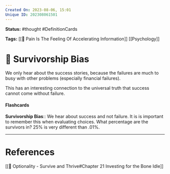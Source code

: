 ```yaml
---
Created On: 2023-08-06, 15:01
Unique ID: 202308061501
---
```

**Status:** #thought #DefinitionCards 

**Tags:** [[🤕 Pain Is The Feeling Of Accelerating Information]] [[Psychology]]

# 🥇 Survivorship Bias

We only hear about the success stories, because the failures are much to busy with other problems (especially financial failures). 

This has an interesting connection to the universal truth that success cannot come without failure.


#### Flashcards

**Survivorship Bias**:: We hear about success and not failure. It is is important to remember this when evaluating choices. What percentage are the survivors in? 25% is very different than .01%. 
<!--SR:!2025-04-04,455,310-->




---
# References
[[📗 Optionality - Survive and Thrive#Chapter 21 Investing for the Bone Idle]]
